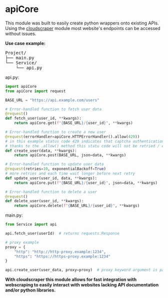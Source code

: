 # apiCore

This module was built to easily create python wrappers onto existing APIs.\
Using the [cloudscraper](https://github.com/VeNoMouS/cloudscraper) module most website's endpoints can be accessed without issues.

**Use case example:**

<pre>
Project/
├── main.py
└── Service/
    └── api.py
</pre>

api.py:
```python
import apiCore
from apiCore import request

BASE_URL = "https://api.example.com/users"

# Error-handled function to fetch user data
@request()
def fetch_user(user_id, **kwargs):
    return apiCore.get(f"{BASE_URL}/{user_id}", **kwargs)

# Error-handled function to create a new user
@request(errorHandler=apiCore.HTTPErrorHandler().allow(429))
# in this example status code 429 indicates that captcha authentication is required
# thanks to the .allow() method this statu code will not be retried / excepted
def create_user(data, **kwargs):
    return apiCore.post(BASE_URL, json=data, **kwargs)

# Error-handled function to update user data
@request(retries=10, exponentialBackoff=True)
# more retries and each time wait longer before next retry
def update_user(user_id, data, **kwargs):
    return apiCore.put(f"{BASE_URL}/{user_id}", json=data, **kwargs)

# Error-handled function to delete a user
@request()
def delete_user(user_id, **kwargs):
    return apiCore.delete(f"{BASE_URL}/{user_id}", **kwargs)
```

main.py:
```python
from Service import api

api.fetch_user(userId)  # returns requests.Response

# proxy example
proxy = {
    "http": "http://http-proxy.example:1234",
    "https": "https://https-proxy.example:1234"
}

api.create_user(user_data, proxy=proxy)  # proxy keyword argument is passed to handle.request()

```

**With cloudscraper this module allows for fast integration with webscraping to easily interact with websites lacking API documentation and/or python libraries.**